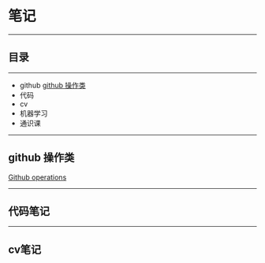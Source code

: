 # 笔记
---
## 目录
---
- github [github 操作类](https://github.com/AallRight/Notes?tab=readme-ov-file#github-%E6%93%8D%E4%BD%9C%E7%B1%BB)
- 代码
- cv
- 机器学习
- 通识课

---

## github 操作类
[Github operations](https://github.com/AallRight/Github-operations)


--- 

## 代码笔记




---


## cv笔记




